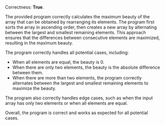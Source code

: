 Correctness: **True**.

The provided program correctly calculates the maximum beauty of the array that can be obtained by rearranging its elements. The program first sorts the array in ascending order, then creates a new array by alternating between the largest and smallest remaining elements. This approach ensures that the differences between consecutive elements are maximized, resulting in the maximum beauty.

The program correctly handles all potential cases, including:

*   When all elements are equal, the beauty is 0.
*   When there are only two elements, the beauty is the absolute difference between them.
*   When there are more than two elements, the program correctly alternates between the largest and smallest remaining elements to maximize the beauty.

The program also correctly handles edge cases, such as when the input array has only two elements or when all elements are equal.

Overall, the program is correct and works as expected for all potential cases.